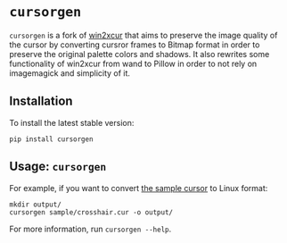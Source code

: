 # `cursorgen`

`cursorgen` is a fork of [win2xcur](https://github.com/quantum5/win2xcur) that aims to preserve the image quality of
the cursor by converting cursror frames to Bitmap format in order to preserve the original palette colors and shadows.
It also rewrites some functionality of win2xcur from wand to Pillow in order to not rely on imagemagick and simplicity of it.

## Installation

To install the latest stable version:

    pip install cursorgen

## Usage: `cursorgen`

For example, if you want to convert [the sample cursor](sample/crosshair.cur)
to Linux format:

    mkdir output/
    cursorgen sample/crosshair.cur -o output/

For more information, run `cursorgen --help`.
